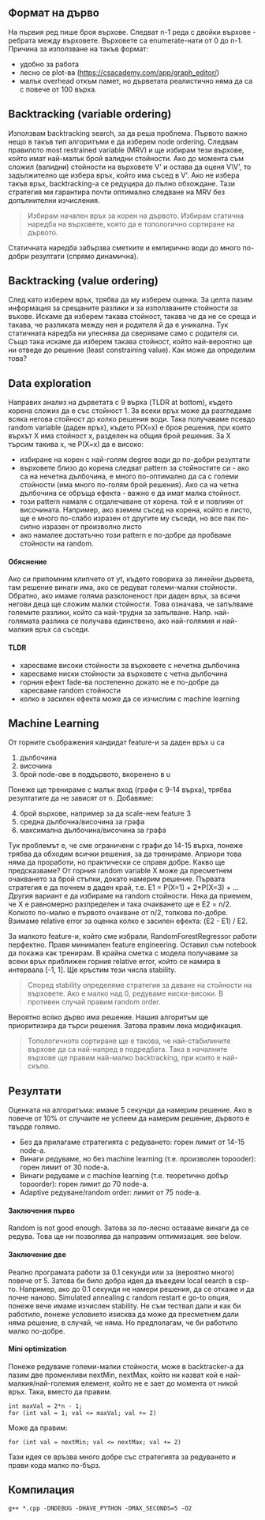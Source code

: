 ## Формат на дърво
На първия ред пише броя върхове. Следват n-1 реда с двойки върхове - ребрата между върховете. Върховете са
enumerate-нати от 0 до n-1. Причина за използване на такъв формат:
* удобно за работа
* лесно се plot-ва (<https://csacademy.com/app/graph_editor/>)
* малък overhead откъм памет, но дърветата реалистично няма да са с повече от 100 върха.

## Backtracking (variable ordering)
Използвам backtracking search, за да реша проблема. Първото важно нещо в такъв тип алгоритъми е да
изберем node ordering. Следвам правилото most restrained variable (MRV) и ще избирам тези върхове,
който имат най-малък брой валидни стойности. Ако до момента съм сложил (валидни) стойности на
върховете V' и остава да оценя V\V', то задължително ще избера връх, който има съсед в V'. Ако не
избера такъв връх, backtracking-а се редуцира до пълно обхождане. Тази стратегия ми гарантира почти
оптимално следване на MRV без допълнителни изчисления.

> Избирам начален връх за корен на дървото. Избирам статична наредба на върховете, която да е
> топологично сортиране на дървото.

Статичната наредба забързва сметките и емпирично води до много по-добри резултати (спрямо динамична).

## Backtracking (value ordering)
След като изберем връх, трябва да му изберем оценка. За целта пазим информация за срещаните разлики
и за използваните стойности за въхове. Искаме да изберем такава стойност, такава че да не се среща и
такава, че разликата между нея и родителя й да е уникална. Тук статичната наредба ни улеснява да
сверяваме само с родителя си. Също така искаме да изберем такава стойност, който най-вероятно ще
ни отведе до решение (least constraining value). Как може да определим това?

## Data exploration
Направих анализ на дърветата с 9 върха (TLDR at bottom), където корена сложих да е със стойност 1. За
всеки връх може да разгледаме всяка негова стойност до колко решения води. Така получаваме псевдо random
variable (даден връх), където P(X=x) е броя решения, при които върхът X има стойност x, разделен на общия
брой решения. За X търсим такива x, че P(X=x) да е високо:
* избиране на корен с най-голям degree води до по-добри резултати
* върховете близо до корена следват pattern за стойностите си - ако са на нечетна дълбочина, е много
по-оптимално да са с големи стойности (има много по-голям брой решения). Ако са на четна дълбочина се
обръща ефекта - важно е да имат малка стойност.
* този pattern намаля с отдалечаване от корена. той е и повлиян от височината. Например, ако вземем съсед на
корена, който е листо, ще е много по-слабо изразен от другите му съседи, но все пак по-силно изразен от
произволно листо
* ако намалее достатъчно този pattern е по-добре да пробваме стойности на random.
#### Обяснение
Ако си припомним клипчето от yt, където говориха за линейни дървета, там решение винаги има, ако се редуват
големи-малки стойности. Обратно, ако имаме голяма разклоненост при даден връх, за всичи негови деца ще сложим
малки стойности. Това означава, че запълваме големите разлики, който са най-трудни за запълване. Напр.
най-голямата разлика се получава единствено, ако най-голямия и най-малкия връх са съседи.

#### TLDR
* харесваме високи стойности за върховете с нечетна дълбочина
* харесваме ниски стойности за върховете с четна дълбочина
* горния ефект fade-ва постепенно докато не е по-добре да харесваме random стойности
* колко е засилен ефекта може да се изчислим с machine learning

## Machine Learning
От горните съображения кандидат feature-и за даден връх u са
1. дълбочина
2. височина
3. брой node-ове в поддървото, вкоренено в u

Понеже ще тренираме с малък вход (графи с 9-14 върха), трябва резултатите да не зависят от n. Добавяме:

4. брой върхове, например за да scale-нем feature 3
5. средна дълбочна/височина за графа
6. максимална дълбочина/височина за графа

Тук проблемът е, че сме ограничени с графи до 14-15 върха, понеже трябва да обходим всички решения, за да
тренираме. Априори това няма да проработи, но практически се справя добре. Какво ще предсказваме? От горния
random variable X може да пресметнем очакването за брой стъпки, докато намерим решение. Първата стратегия е да
почнем в даден край, т.е. E1 = P(X=1) + 2*P(X=3) + ... Другия вариант е да избираме на random стойности. Нека да 
приемем, че X е равномерно разпределен и така очакването ще е E2 = n/2. Колкото по-малко е първото очакване от
n/2, толкова по-добре. Взимаме relative error за оценка колко е засилен ефекта: (E2 - E1) / E2.

За малкото feature-и, който сме избрали, RandomForestRegressor работи перфектно. Правя минимален feature engineering.
Оставил съм notebook да покажа как тренирам. В крайна сметка с модела получаваме за всеки връх приближен горния relative error,
който се намира в интервала [-1, 1]. Ще кръстим тези числа stability.

> Според stability определяме стратегия за даване на стойности на върховете. Ако е малко над 0, редуваме ниски-високи.
> В противен случай правим random order.

Вероятно всяко дърво има решение. Нашия алгоритъм ще приоритизира да търси решения. Затова правим лека модификация.
> Топологичното сортиране ще е такова, че най-стабилините върхове да са най-напред в подредбата.
> Така в началните върхове ще правим най-малко backtracking, при които е най-скъпо.

## Резултати
Оценката на алгоритъма: имаме 5 секунди да намерим решение. Ако в повече от 10% от случаите не
успеем да намерим решение, дървото е твърде голямо.

* Без да прилагаме стратегията с редуването: горен лимит от 14-15 node-a.
* Винаги редуваме, но без machine learning (т.е. произволен topooder): горен лимит от 30 node-a.
* Винаги редуваме и с machine learning (т.е. теоретично добър topoorder): горен лимит до 70 node-a.
* Adaptive редуване/random order: лимит от 75 node-a.

#### Заключения първо
Random is not good enough. Затова за по-лесно оставаме винаги да се редува. Това ще ни позволява да направим
оптимизация. see below.

#### Заключение две
Реално програмата работи за 0.1 секунди или за (вероятно много) повече от 5. Затова би било добра идея да въведем
local search в csp-то. Например, ако до 0.1 секунди не намери решения, да се откаже и да почне наново. Simulated annealing
с random restart е go-to опция, понеже вече имаме изчислен stability. Не съм тествал дали и как би работило, понеже условието
изисква да може да пресметнем дали няма решение, в случай, че няма. Но предполагам, че би работило малко по-добре.

#### Mini optimization
Понеже редуваме големи-малки стойности, може в backtracker-а да пазим две променливи nextMin, nextMax,
който ни казват кой е най-малкия/най-големия елемент, който не е зает до момента от никой връх. Така, вместо да правим.
```
int maxVal = 2*n - 1;
for (int val = 1; val <= maxVal; val += 2)
```
Може да правим:
```
for (int val = nextMin; val <= nextMax; val += 2)
```
Тази идея се връзва много добре със стратегията за редуването и прави кода малко по-бърз.

## Компилация
```
g++ *.cpp -DNDEBUG -DHAVE_PYTHON -DMAX_SECONDS=5 -O2
```
